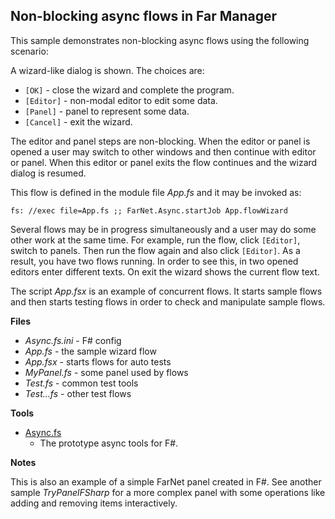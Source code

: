 
## Non-blocking async flows in Far Manager

This sample demonstrates non-blocking async flows using the following scenario:

A wizard-like dialog is shown. The choices are:

- `[OK]` - close the wizard and complete the program.
- `[Editor]` - non-modal editor to edit some data.
- `[Panel]` - panel to represent some data.
- `[Cancel]` - exit the wizard.

The editor and panel steps are non-blocking. When the editor or panel is opened
a user may switch to other windows and then continue with editor or panel. When
this editor or panel exits the flow continues and the wizard dialog is resumed.

This flow is defined in the module file *App.fs* and it may be invoked as:

    fs: //exec file=App.fs ;; FarNet.Async.startJob App.flowWizard

Several flows may be in progress simultaneously and a user may do some other
work at the same time. For example, run the flow, click `[Editor]`, switch to
panels. Then run the flow again and also click `[Editor]`. As a result, you
have two flows running. In order to see this, in two opened editors enter
different texts. On exit the wizard shows the current flow text.

The script *App.fsx* is an example of concurrent flows. It starts sample flows
and then starts testing flows in order to check and manipulate sample flows.

**Files**

- *Async.fs.ini* - F# config
- *App.fs* - the sample wizard flow
- *App.fsx* - starts flows for auto tests
- *MyPanel.fs* - some panel used by flows
- *Test.fs* - common test tools
- *Test...fs* - other test flows

**Tools**

- [Async.fs](https://github.com/nightroman/FarNet/blob/master/FSharpFar/src/Async.fs)
    - The prototype async tools for F#.

**Notes**

This is also an example of a simple FarNet panel created in F#. See another
sample *TryPanelFSharp* for a more complex panel with some operations like
adding and removing items interactively.
